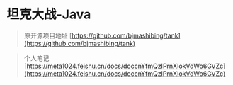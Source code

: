 # 坦克大战-Java
> 原开源项目地址 [https://github.com/bjmashibing/tank](https://github.com/bjmashibing/tank)

> 个人笔记 [https://meta1024.feishu.cn/docs/doccnYfmQzIPrnXIokVdWo6GVZc](https://meta1024.feishu.cn/docs/doccnYfmQzIPrnXIokVdWo6GVZc)  
